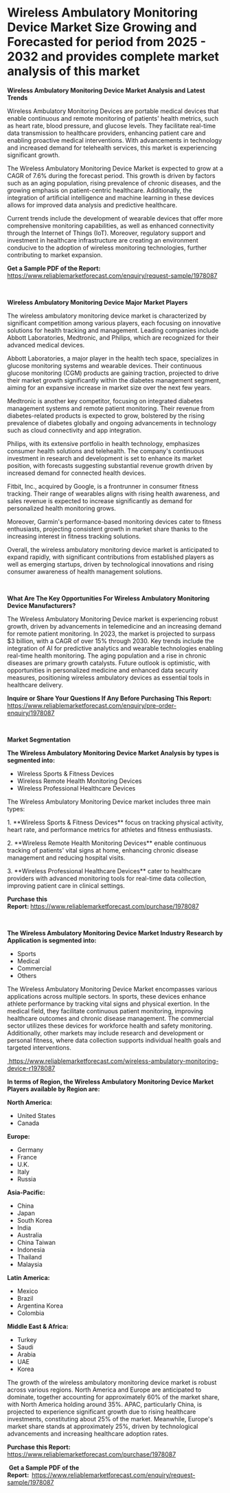 <p><h1>Wireless Ambulatory Monitoring Device Market Size Growing and Forecasted for period from 2025 - 2032 and provides complete market analysis of this market</h1></p><p><strong>Wireless Ambulatory Monitoring Device Market Analysis and Latest Trends</strong></p>
<p><p>Wireless Ambulatory Monitoring Devices are portable medical devices that enable continuous and remote monitoring of patients' health metrics, such as heart rate, blood pressure, and glucose levels. They facilitate real-time data transmission to healthcare providers, enhancing patient care and enabling proactive medical interventions. With advancements in technology and increased demand for telehealth services, this market is experiencing significant growth.</p><p>The Wireless Ambulatory Monitoring Device Market is expected to grow at a CAGR of 7.6% during the forecast period. This growth is driven by factors such as an aging population, rising prevalence of chronic diseases, and the growing emphasis on patient-centric healthcare. Additionally, the integration of artificial intelligence and machine learning in these devices allows for improved data analysis and predictive healthcare.</p><p>Current trends include the development of wearable devices that offer more comprehensive monitoring capabilities, as well as enhanced connectivity through the Internet of Things (IoT). Moreover, regulatory support and investment in healthcare infrastructure are creating an environment conducive to the adoption of wireless monitoring technologies, further contributing to market expansion.</p></p>
<p><strong>Get a Sample PDF of the Report:&nbsp;</strong> <a href="https://www.reliablemarketforecast.com/enquiry/request-sample/1978087?utm_campaign=3447&utm_medium=2&utm_source=Github&utm_content=ia&utm_term=16042025&utm_id=wireless-ambulatory-monitoring-device">https://www.reliablemarketforecast.com/enquiry/request-sample/1978087</a></p>
<p>&nbsp;</p>
<p><strong>Wireless Ambulatory Monitoring Device Major Market Players</strong></p>
<p><p>The wireless ambulatory monitoring device market is characterized by significant competition among various players, each focusing on innovative solutions for health tracking and management. Leading companies include Abbott Laboratories, Medtronic, and Philips, which are recognized for their advanced medical devices.</p><p>Abbott Laboratories, a major player in the health tech space, specializes in glucose monitoring systems and wearable devices. Their continuous glucose monitoring (CGM) products are gaining traction, projected to drive their market growth significantly within the diabetes management segment, aiming for an expansive increase in market size over the next few years.</p><p>Medtronic is another key competitor, focusing on integrated diabetes management systems and remote patient monitoring. Their revenue from diabetes-related products is expected to grow, bolstered by the rising prevalence of diabetes globally and ongoing advancements in technology such as cloud connectivity and app integration.</p><p>Philips, with its extensive portfolio in health technology, emphasizes consumer health solutions and telehealth. The company's continuous investment in research and development is set to enhance its market position, with forecasts suggesting substantial revenue growth driven by increased demand for connected health devices.</p><p>Fitbit, Inc., acquired by Google, is a frontrunner in consumer fitness tracking. Their range of wearables aligns with rising health awareness, and sales revenue is expected to increase significantly as demand for personalized health monitoring grows.</p><p>Moreover, Garmin's performance-based monitoring devices cater to fitness enthusiasts, projecting consistent growth in market share thanks to the increasing interest in fitness tracking solutions.</p><p>Overall, the wireless ambulatory monitoring device market is anticipated to expand rapidly, with significant contributions from established players as well as emerging startups, driven by technological innovations and rising consumer awareness of health management solutions.</p></p>
<p>&nbsp;</p>
<p><strong>What Are The Key Opportunities For Wireless Ambulatory Monitoring Device Manufacturers?</strong></p>
<p><p>The Wireless Ambulatory Monitoring Device market is experiencing robust growth, driven by advancements in telemedicine and an increasing demand for remote patient monitoring. In 2023, the market is projected to surpass $3 billion, with a CAGR of over 15% through 2030. Key trends include the integration of AI for predictive analytics and wearable technologies enabling real-time health monitoring. The aging population and a rise in chronic diseases are primary growth catalysts. Future outlook is optimistic, with opportunities in personalized medicine and enhanced data security measures, positioning wireless ambulatory devices as essential tools in healthcare delivery.</p></p>
<p><strong>Inquire or Share Your Questions If Any Before Purchasing This Report:</strong> <a href="https://www.reliablemarketforecast.com/enquiry/pre-order-enquiry/1978087?utm_campaign=3447&utm_medium=2&utm_source=Github&utm_content=ia&utm_term=16042025&utm_id=wireless-ambulatory-monitoring-device">https://www.reliablemarketforecast.com/enquiry/pre-order-enquiry/1978087</a></p>
<p>&nbsp;</p>
<p><strong>Market Segmentation</strong></p>
<p><strong>The Wireless Ambulatory Monitoring Device Market Analysis by types is segmented into:</strong></p>
<p><ul><li>Wireless Sports & Fitness Devices</li><li>Wireless Remote Health Monitoring Devices</li><li>Wireless Professional Healthcare Devices</li></ul></p>
<p><p>The Wireless Ambulatory Monitoring Device market includes three main types: </p><p>1. **Wireless Sports & Fitness Devices** focus on tracking physical activity, heart rate, and performance metrics for athletes and fitness enthusiasts.</p><p>  </p><p>2. **Wireless Remote Health Monitoring Devices** enable continuous tracking of patients' vital signs at home, enhancing chronic disease management and reducing hospital visits.</p><p>3. **Wireless Professional Healthcare Devices** cater to healthcare providers with advanced monitoring tools for real-time data collection, improving patient care in clinical settings.</p></p>
<p><strong>Purchase this Report:&nbsp;</strong><a href="https://www.reliablemarketforecast.com/purchase/1978087?utm_campaign=3447&utm_medium=2&utm_source=Github&utm_content=ia&utm_term=16042025&utm_id=wireless-ambulatory-monitoring-device">https://www.reliablemarketforecast.com/purchase/1978087</a></p>
<p>&nbsp;</p>
<p><strong>The Wireless Ambulatory Monitoring Device Market Industry Research by Application is segmented into:</strong></p>
<p><ul><li>Sports</li><li>Medical</li><li>Commercial</li><li>Others</li></ul></p>
<p><p>The Wireless Ambulatory Monitoring Device Market encompasses various applications across multiple sectors. In sports, these devices enhance athlete performance by tracking vital signs and physical exertion. In the medical field, they facilitate continuous patient monitoring, improving healthcare outcomes and chronic disease management. The commercial sector utilizes these devices for workforce health and safety monitoring. Additionally, other markets may include research and development or personal fitness, where data collection supports individual health goals and targeted interventions.</p></p>
<p><a href="https://www.reliablemarketforecast.com/wireless-ambulatory-monitoring-device-r1978087?utm_campaign=3447&utm_medium=2&utm_source=Github&utm_content=ia&utm_term=16042025&utm_id=wireless-ambulatory-monitoring-device">&nbsp;https://www.reliablemarketforecast.com/wireless-ambulatory-monitoring-device-r1978087</a></p>
<p><strong>In terms of Region, the Wireless Ambulatory Monitoring Device Market Players available by Region are:</strong></p>
<p>
    <p> <strong> North America: </strong>
        <ul>
            <li>United States</li>
            <li>Canada</li>
        </ul>
        </p> 
    <p> <strong> Europe: </strong>
        <ul>
            <li>Germany</li>
            <li>France</li>
            <li>U.K.</li>
            <li>Italy</li>
            <li>Russia</li>
        </ul>
        </p> 
    <p> <strong> Asia-Pacific: </strong>
        <ul>
            <li>China</li>
            <li>Japan</li>
            <li>South Korea</li>
            <li>India</li>
            <li>Australia</li>
            <li>China Taiwan</li>
            <li>Indonesia</li>
            <li>Thailand</li>
            <li>Malaysia</li>
        </ul>
        </p> 
    <p> <strong> Latin America: </strong>
        <ul>
            <li>Mexico</li>
            <li>Brazil</li>
            <li>Argentina Korea</li>
            <li>Colombia</li>
        </ul>
        </p> 
    <p> <strong> Middle East & Africa: </strong>
        <ul>
            <li>Turkey</li>
            <li>Saudi</li>
            <li>Arabia</li>
            <li>UAE</li>
            <li>Korea</li>
        </ul>
    </p>
    </p>
<p><p>The growth of the wireless ambulatory monitoring device market is robust across various regions. North America and Europe are anticipated to dominate, together accounting for approximately 60% of the market share, with North America holding around 35%. APAC, particularly China, is projected to experience significant growth due to rising healthcare investments, constituting about 25% of the market. Meanwhile, Europe's market share stands at approximately 25%, driven by technological advancements and increasing healthcare adoption rates.</p></p>
<p><strong>Purchase this Report: </strong><a href="https://www.reliablemarketforecast.com/purchase/1978087?utm_campaign=3447&utm_medium=2&utm_source=Github&utm_content=ia&utm_term=16042025&utm_id=wireless-ambulatory-monitoring-device">https://www.reliablemarketforecast.com/purchase/1978087</a></p>
<p>&nbsp;<strong>Get a Sample PDF of the Report:&nbsp;&nbsp;</strong><a href="https://www.reliablemarketforecast.com/enquiry/request-sample/1978087?utm_campaign=3447&utm_medium=2&utm_source=Github&utm_content=ia&utm_term=16042025&utm_id=wireless-ambulatory-monitoring-device">https://www.reliablemarketforecast.com/enquiry/request-sample/1978087</a></p>
<p><strong></strong></p>
<p><p></p><p></p><p></p></p>